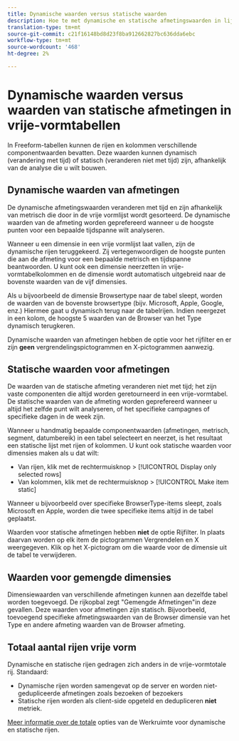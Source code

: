 ```yaml
---
title: Dynamische waarden versus statische waarden
description: Hoe te met dynamische en statische afmetingswaarden in lijsten in wisselwerking te staan.
translation-type: tm+mt
source-git-commit: c21f16148bd8d23f8ba912662827bc636dda6ebc
workflow-type: tm+mt
source-wordcount: '468'
ht-degree: 2%

---
```



# Dynamische waarden versus waarden van statische afmetingen in vrije-vormtabellen

In Freeform-tabellen kunnen de rijen en kolommen verschillende componentwaarden bevatten. Deze waarden kunnen dynamisch (verandering met tijd) of statisch (veranderen niet met tijd) zijn, afhankelijk van de analyse die u wilt bouwen.

## Dynamische waarden van afmetingen

De dynamische afmetingswaarden veranderen met tijd en zijn afhankelijk van metrisch die door in de vrije vormlijst wordt gesorteerd. De dynamische waarden van de afmeting worden geprefereerd wanneer u de hoogste punten voor een bepaalde tijdspanne wilt analyseren.

Wanneer u een dimensie in een vrije vormlijst laat vallen, zijn de dynamische rijen teruggekeerd. Zij vertegenwoordigen de hoogste punten die aan de afmeting voor een bepaalde metrisch en tijdspanne beantwoorden. U kunt ook een dimensie neerzetten in vrije-vormtabelkolommen en de dimensie wordt automatisch uitgebreid naar de bovenste waarden van de vijf dimensies.

Als u bijvoorbeeld de dimensie Browsertype naar de tabel sleept, worden de waarden van de bovenste browsertype (bijv. Microsoft, Apple, Google, enz.) Hiermee gaat u dynamisch terug naar de tabelrijen. Indien neergezet in een kolom, de hoogste 5 waarden van de Browser van het Type dynamisch terugkeren.

Dynamische waarden van afmetingen hebben de optie voor het rijfilter en er zijn **geen** vergrendelingspictogrammen en X-pictogrammen aanwezig.

## Statische waarden voor afmetingen

De waarden van de statische afmeting veranderen niet met tijd; het zijn vaste componenten die altijd worden geretourneerd in een vrije-vormtabel. De statische waarden van de afmeting worden geprefereerd wanneer u altijd het zelfde punt wilt analyseren, of het specifieke campagnes of specifieke dagen in de week zijn.

Wanneer u handmatig bepaalde componentwaarden (afmetingen, metrisch, segment, datumbereik) in een tabel selecteert en neerzet, is het resultaat een statische lijst met rijen of kolommen. U kunt ook statische waarden voor dimensies maken als u dat wilt:

* Van rijen, klik met de rechtermuisknop > [!UICONTROL Display only selected rows]
* Van kolommen, klik met de rechtermuisknop > [!UICONTROL Make item static]

Wanneer u bijvoorbeeld over specifieke BrowserType-items sleept, zoals Microsoft en Apple, worden die twee specifieke items altijd in de tabel geplaatst.

Waarden voor statische afmetingen hebben **niet** de optie Rijfilter. In plaats daarvan worden op elk item de pictogrammen Vergrendelen en X weergegeven. Klik op het X-pictogram om die waarde voor de dimensie uit de tabel te verwijderen.

## Waarden voor gemengde dimensies

Dimensiewaarden van verschillende afmetingen kunnen aan dezelfde tabel worden toegevoegd. De rijkopbal zegt &quot;Gemengde Afmetingen&quot;in deze gevallen. Deze waarden voor afmetingen zijn statisch. Bijvoorbeeld, toevoegend specifieke afmetingswaarden van de Browser dimensie van het Type en andere afmeting waarden van de Browser afmeting.

## Totaal aantal rijen vrije vorm

Dynamische en statische rijen gedragen zich anders in de vrije-vormtotale rij. Standaard:

* Dynamische rijen worden samengevat op de server en worden niet-gedupliceerde afmetingen zoals bezoeken of bezoekers
* Statische rijen worden als client-side opgeteld en dedupliceren **niet** metriek.

[Meer informatie over de totale](https://docs.adobe.com/content/help/nl-NL/analytics/analyze/analysis-workspace/build-workspace-project/workspace-totals.html) opties van de Werkruimte voor dynamische en statische rijen.
